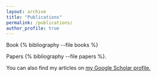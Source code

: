 ```yaml
---
layout: archive
title: "Publications"
permalink: /publications/
author_profile: true
---
```


Book
{% bibliography --file books %} 

Papers
{% bibliography --file papers %}. 


You can also find my articles on <u><a href="{{author.googlescholar}}">my Google Scholar profile</a>.</u>



